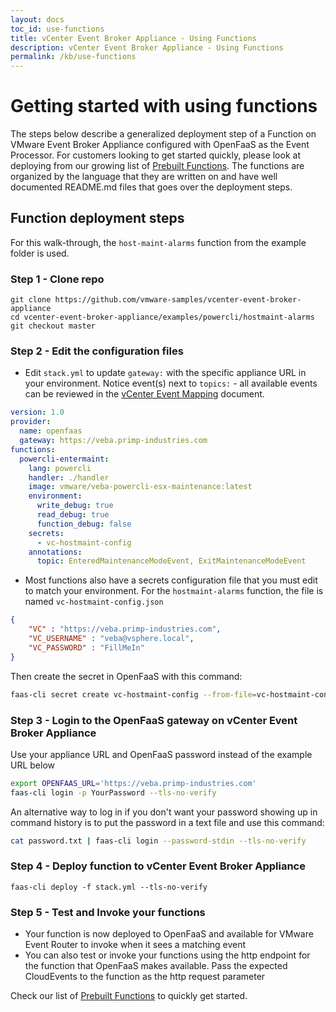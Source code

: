 ```yaml
---
layout: docs
toc_id: use-functions
title: vCenter Event Broker Appliance - Using Functions
description: vCenter Event Broker Appliance - Using Functions
permalink: /kb/use-functions
---
```


# Getting started with using functions

The steps below describe a generalized deployment step of a Function on VMware Event Broker Appliance configured with OpenFaaS as the Event Processor. For customers looking to get started quickly, please look at deploying from our growing list of [Prebuilt Functions](/examples). The functions are organized by the language that they are written on and have well documented README.md files that goes over the deployment steps. 

## Function deployment steps

For this walk-through, the `host-maint-alarms` function from the example folder is used. 

### Step 1 - Clone repo

```
git clone https://github.com/vmware-samples/vcenter-event-broker-appliance
cd vcenter-event-broker-appliance/examples/powercli/hostmaint-alarms
git checkout master
```

### Step 2 - Edit the configuration files

* Edit `stack.yml` to update `gateway:` with the specific appliance URL in your environment. Notice event(s) next to `topics:` - all available events can be reviewed in the [vCenter Event Mapping](https://github.com/lamw/vcenter-event-mapping) document.
```yaml
version: 1.0
provider:
  name: openfaas
  gateway: https://veba.primp-industries.com
functions:
  powercli-entermaint:
    lang: powercli
    handler: ./handler
    image: vmware/veba-powercli-esx-maintenance:latest
    environment:
      write_debug: true
      read_debug: true
      function_debug: false
    secrets:
      - vc-hostmaint-config
    annotations:
      topic: EnteredMaintenanceModeEvent, ExitMaintenanceModeEvent
```

* Most functions also have a secrets configuration file that you must edit to match your environment. For the `hostmaint-alarms` function, the file is named `vc-hostmaint-config.json`
```json
{
    "VC" : "https://veba.primp-industries.com",
    "VC_USERNAME" : "veba@vsphere.local",
    "VC_PASSWORD" : "FillMeIn"
}
```
Then create the secret in OpenFaaS with this command:
```bash
faas-cli secret create vc-hostmaint-config --from-file=vc-hostmaint-config.json --tls-no-verify
```

### Step 3 - Login to the OpenFaaS gateway on vCenter Event Broker Appliance

Use your appliance URL and OpenFaaS password instead of the example URL below
```bash
export OPENFAAS_URL='https://veba.primp-industries.com'
faas-cli login -p YourPassword --tls-no-verify
```
An alternative way to log in if you don't want your password showing up in command history is to put the password in a text file and use this command:
```bash
cat password.txt | faas-cli login --password-stdin --tls-no-verify
```

### Step 4 - Deploy function to vCenter Event Broker Appliance

```
faas-cli deploy -f stack.yml --tls-no-verify
```

### Step 5 - Test and Invoke your functions

* Your function is now deployed to OpenFaaS and available for VMware Event Router to invoke when it sees a matching event
* You can also test or invoke your functions using the http endpoint for the function that OpenFaaS makes available. Pass the expected CloudEvents to the function as the http request parameter
    
    
    
Check our list of [Prebuilt Functions](/examples) to quickly get started.